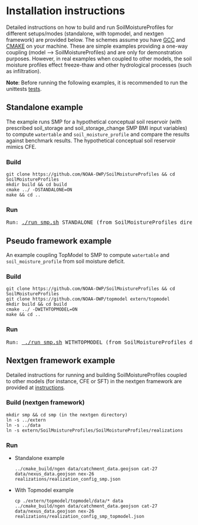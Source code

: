 # Installation instructions
Detailed instructions on how to build and run SoilMoistureProfiles for different setups/modes (standalone, with topmodel, and nextgen framework) are provided below. The schemes assume you have [GCC](https://gcc.gnu.org) and [CMAKE](https://cmake.org/) on your machine. These are simple examples providing a one-way coupling (model --> SoilMoistureProfiles) and are only for demonstration purposes. However, in real examples when coupled to other models, the soil moisture profiles effect freeze-thaw and other hydrological processes (such as infiltration).

**Note**: Before running the following examples, it is recommended to run the unittests [tests](https://github.com/NOAA-OWP/SoilMoistureProfiles/tree/ajk/doc_update/tests).

## Standalone example
The example runs SMP for a hypothetical conceptual soil reservoir (with prescribed soil_storage and soil_storage_change SMP BMI input variables) to compute `watertable` and `soil_moisture_profile` and compare the results against benchmark results. The hypothetical conceptual soil reservoir mimics CFE.
### Build
 ```
 git clone https://github.com/NOAA-OWP/SoilMoistureProfiles && cd SoilMoistureProfiles
 mkdir build && cd build
 cmake ../ -DSTANDALONE=ON
 make && cd ..
 ```

### Run
<pre>
Run: <a href="https://github.com/NOAA-OWP/SoilMoistureProfiles/blob/ajk/doc_update/run_sft.sh">./run_smp.sh</a> STANDALONE (from SoilMoistureProfiles directory)    
</pre>

## Pseudo framework example
An example coupling TopModel to SMP to compute `watertable` and `soil_moisture_profile` from soil moisture deficit.
### Build
 ```
 git clone https://github.com/NOAA-OWP/SoilMoistureProfiles && cd SoilMoistureProfiles 
 git clone https://github.com/NOAA-OWP/topmodel extern/topmodel
 mkdir build && cd build
 cmake ../ -DWITHTOPMODEL=ON
 make && cd ..
 ```
### Run
<pre>
Run: <a href="https://github.com/NOAA-OWP/SoilMoistureProfiles/blob/ajk/doc_update/run_sft.sh"> ./run_smp.sh</a> WITHTOPMODEL (from SoilMoistureProfiles directory)    
</pre>

## Nextgen framework example
Detailed instructions for running and building SoilMoistureProfiles coupled to other models (for instance, CFE or SFT) in the nextgen framework are provided at [instructions](https://github.com/NOAA-OWP/SoilFreezeThaw/blob/master/INSTALL.md).
### Build (nextgen framework)
```
mkdir smp && cd smp (in the nextgen directory)
ln -s ../extern
ln -s ../data
ln -s extern/SoilMoistureProfiles/SoilMoistureProfiles/realizations
```
### Run
 - Standalone example
   ```
   ../cmake_build/ngen data/catchment_data.geojson cat-27 data/nexus_data.geojson nex-26 realizations/realization_config_smp.json
   ```
 - With Topmodel example
    ```
   cp ./extern/topmodel/topmodel/data/* data
   ../cmake_build/ngen data/catchment_data.geojson cat-27 data/nexus_data.geojson nex-26 realizations/realization_config_smp_topmodel.json
   ``` 
